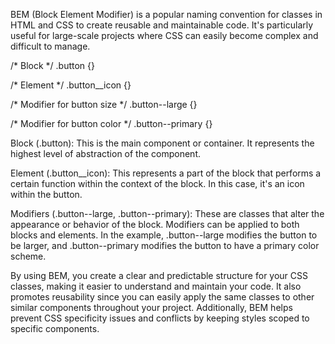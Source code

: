 BEM (Block Element Modifier) is a popular naming convention for classes in HTML and CSS to create reusable and maintainable code. It's particularly useful for large-scale projects where CSS can easily become complex and difficult to manage.

/* Block */
.button {}

/* Element */
.button__icon {}

/* Modifier for button size */
.button--large {}

/* Modifier for button color */
.button--primary {}

Block (.button): This is the main component or container. It represents the highest level of abstraction of the component.

Element (.button__icon): This represents a part of the block that performs a certain function within the context of the block. In this case, it's an icon within the button.

Modifiers (.button--large, .button--primary): These are classes that alter the appearance or behavior of the block. Modifiers can be applied to both blocks and elements. In the example, .button--large modifies the button to be larger, and .button--primary modifies the button to have a primary color scheme.

By using BEM, you create a clear and predictable structure for your CSS classes, making it easier to understand and maintain your code. It also promotes reusability since you can easily apply the same classes to other similar components throughout your project. Additionally, BEM helps prevent CSS specificity issues and conflicts by keeping styles scoped to specific components.






